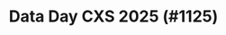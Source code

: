 ---
layout: event
title: "Data Day CXS 2025 (#1125)"
subtitle: ""
tags: ["Sao Paulo", "Brazil", "physical", "2025", "South America"]
thumb: /assets/img/logos/Just_icon_Color_small.png
comments: false
data: SQLSat1125
---